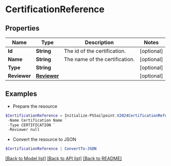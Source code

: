 # CertificationReference
## Properties

Name | Type | Description | Notes
------------ | ------------- | ------------- | -------------
**Id** | **String** | The id of the certification. | [optional] 
**Name** | **String** | The name of the certification. | [optional] 
**Type** | **String** |  | [optional] 
**Reviewer** | [**Reviewer**](Reviewer.md) |  | [optional] 

## Examples

- Prepare the resource
```powershell
$CertificationReference = Initialize-PSSailpoint.V2024CertificationReference  -Id ef38f94347e94562b5bb8424a56397d8 `
 -Name Certification Name `
 -Type CERTIFICATION `
 -Reviewer null
```

- Convert the resource to JSON
```powershell
$CertificationReference | ConvertTo-JSON
```

[[Back to Model list]](../README.md#documentation-for-models) [[Back to API list]](../README.md#documentation-for-api-endpoints) [[Back to README]](../README.md)

